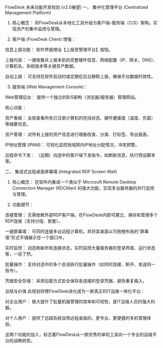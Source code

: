 FlowDesk 未来功能开发规划 (v2.0展望)
一、 集中化管理平台 (Centralized Management Platform)
1. 核心概念：
将FlowDesk从本地化工具升级为客户端-服务端（C/S）架构，实现资产的集中监控与管理。

2. 客户端 (FlowDesk Client) 增强：

信息上报功能： 软件界面增设【上报至管理平台】按钮。

上报内容： 一键收集并上报本机的完整硬件信息、网络配置（IP、网关、DNS）、计算机名、系统版本等关键资产数据。

自动上报： 可支持在软件启动时或定期在后台静默上报，确保平台数据时效性。

3. 服务端 (Web Management Console)：

Web管理后台： 提供一个独立的B/S架构（浏览器/服务器）管理网站。

核心功能：

资产看板： 全局查看所有已注册计算机的在线状态、硬件健康度（温度、负载）等摘要信息。

资产管理： 对所有上报的资产信息进行增删改查、分类、打标签、导出报表。

IP地址管理 (IPAM)： 可视化监控局域网内IP地址分配情况，冲突预警。

远程命令下发： （远期）向选中的客户端下发指令，如刷新信息、执行预设脚本等。

二、 集成式远程桌面屏幕墙 (Integrated RDP Screen Wall)
1. 核心概念：
在软件内集成一个类似于 Microsoft Remote Desktop Connection Manager (RDCMan) 的强大功能，实现多台服务器的并行监控与管理。

2. 功能细节：

连接管理： 无需依赖外部RDP客户端，在FlowDesk内即可建立、保存和管理多个RDP连接（支持分组、嵌套）。

一键屏幕墙： 可同时连接多台远程计算机，并将其桌面以可拖拽布局的“屏幕墙”形式平铺展示在一个窗口中。

实时监控： 动态刷新所有连接状态，实时监控大量服务器的登录界面、运行状态等，一目了然。

批量操作： 支持对选中的多个会话执行批量操作（如同时连接、断开、发送同一指令）。

凭据安全存储： 采用加密方式安全保存各连接的登录凭据，避免重复输入。

总结与价值
此规划将使FlowDesk进化成为一款真正的IT运维一体化平台：

对企业用户： 极大提升了批量机器管理的效率和可视性，是IT运维人员的强大利器。

对个人用户： 提供了远超系统自带远程桌面的、更专业、更便捷的多机管理体验。

这两个功能的加入，标志着FlowDesk从一款优秀的单机工具向一个专业的运维平台的战略转型。